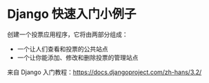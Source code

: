 # Django 快速入门小例子

创建一个投票应用程序，它将由两部分组成：

* 一个让人们查看和投票的公共站点
* 一个让你能添加、修改和删除投票的管理站点

来自 Django 入门教程：https://docs.djangoproject.com/zh-hans/3.2/
